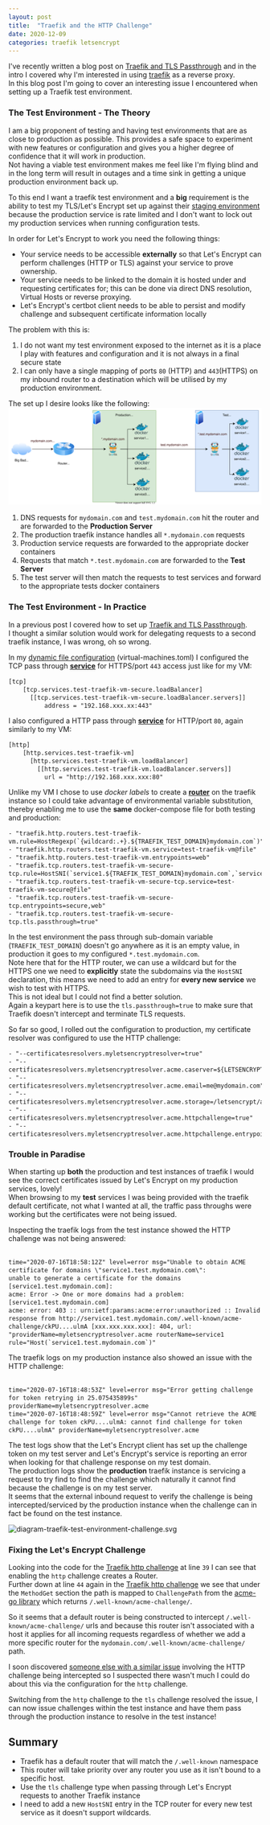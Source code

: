 ```yaml
---
layout: post
title:  "Traefik and the HTTP Challenge"
date: 2020-12-09
categories: traefik letsencrypt
---
```


I've recently written a blog post on [Traefik and TLS Passthrough][TLSPassthrough] and in the intro I covered why I'm interested in using [traefik](https://traefik.io/traefik/) as a reverse proxy.  
In this blog post I'm going to cover an interesting issue I encountered when setting up a Traefik test environment. 

### The Test Environment - The Theory
I am a big proponent of testing and having test environments that are as close to production as possible. This provides a safe space to experiment with new features or configuration and gives you a higher degree of confidence that it will work in production.  
Not having a viable test environment makes me feel like I'm flying blind and in the long term will result in  outages and a time sink in getting a unique production environment back up.  

To this end I want a traefik test environment and a **big** requirement is the ability to test my TLS/Let's Encrypt set up against their [staging environment](https://letsencrypt.org/docs/staging-environment/) because the production service is rate limited and I don't want to lock out my production services when running configuration tests.   

In order for Let's Encrypt to work you need the following things:
* Your service needs to be accessible **externally** so that Let's Encrypt can perform challenges (HTTP or TLS) against your service to prove ownership.
* Your service needs to be linked to the domain it is hosted under and requesting certificates for; this can be done via direct DNS resolution, Virtual Hosts or reverse proxying.
* Let's Encrypt's certbot client needs to be able to persist and modify challenge and subsequent certificate information locally 

The problem with this is:
1. I do not want my test environment exposed to the internet as it is a place I play with features and configuration and it is not always in a final secure state
2. I can only have a single mapping of ports `80` (HTTP) and `443`(HTTPS) on my inbound router to a destination which will be utilised by my production environment.

The set up I desire looks like the following:  
![diagram-traefik-test-environment.svg](/assets/diagram-traefik-test-environment.svg)
1. DNS requests for `mydomain.com` and `test.mydomain.com` hit the router and are forwarded to the **Production Server**
2. The production traefik instance handles all `*.mydomain.com` requests
3. Production service requests are forwarded to the appropriate docker containers
4. Requests that match `*.test.mydomain.com` are forwarded to the **Test Server**
5. The test server will then match the requests to test services and forward to the appropriate tests docker containers


### The Test Environment - In Practice
In a previous post I covered how to set up [Traefik and TLS Passthrough][TLSPassthrough].  
I thought a similar solution would work for delegating requests to a second traefik instance, I was wrong, oh so wrong.  

In my [dynamic file configuration][traefik-dynamic-file] (virtual-machines.toml) I configured the TCP pass through [**service**][traefik-services] for HTTPS/port `443` access just like for my VM:
```
[tcp]
    [tcp.services.test-traefik-vm-secure.loadBalancer]
      [[tcp.services.test-traefik-vm-secure.loadBalancer.servers]]
          address = "192.168.xxx.xx:443"
```
I also configured a HTTP pass through [**service**][traefik-services] for HTTP/port `80`, again similarly to my VM:
```
[http]
    [http.services.test-traefik-vm]
      [http.services.test-traefik-vm.loadBalancer]
        [[http.services.test-traefik-vm.loadBalancer.servers]]
          url = "http://192.168.xxx.xxx:80"
```
Unlike my VM I chose to use _docker labels_ to create a [**router**][traefik-router] on the traefik instance so I could take advantage of environmental variable substitution, thereby enabling me to use the **same** docker-compose file for both testing and production:
```
- "traefik.http.routers.test-traefik-vm.rule=HostRegexp(`{wildcard:.+}.${TRAEFIK_TEST_DOMAIN}mydomain.com`)"
- "traefik.http.routers.test-traefik-vm.service=test-traefik-vm@file"
- "traefik.http.routers.test-traefik-vm.entrypoints=web"
- "traefik.tcp.routers.test-traefik-vm-secure-tcp.rule=HostSNI(`service1.${TRAEFIK_TEST_DOMAIN}mydomain.com`,`service2.${TRAEFIK_TEST_DOMAIN}mydomain.com`..."
- "traefik.tcp.routers.test-traefik-vm-secure-tcp.service=test-traefik-vm-secure@file"
- "traefik.tcp.routers.test-traefik-vm-secure-tcp.entrypoints=secure,web"
- "traefik.tcp.routers.test-traefik-vm-secure-tcp.tls.passthrough=true"
```
In the test environment the pass through sub-domain variable (`TRAEFIK_TEST_DOMAIN`) doesn't go anywhere as it is an empty value, in production it goes to my configured `*.test.mydomain.com`.  
Note here that for the HTTP router, we can use a wildcard but for the HTTPS one we need to **explicitly** state the subdomains via the `HostSNI` declaration, this means we need to add an entry for **every new service** we wish to test with HTTPS.  
This is not ideal but I could not find a better solution.  
Again a keypart here is to use the `tls.passthrough=true` to make sure that Traefik doesn't intercept and terminate TLS requests.  

So far so good, I rolled out the configuration to production, my certificate resolver was configured to use the HTTP challenge:
```
- "--certificatesresolvers.myletsencryptresolver=true"
- "--certificatesresolvers.myletsencryptresolver.acme.caserver=${LETSENCRYPT_HOST}"
- "--certificatesresolvers.myletsencryptresolver.acme.email=me@mydomain.com"
- "--certificatesresolvers.myletsencryptresolver.acme.storage=/letsencrypt/acme.json"
- "--certificatesresolvers.myletsencryptresolver.acme.httpchallenge=true"
- "--certificatesresolvers.myletsencryptresolver.acme.httpchallenge.entrypoint=web"
```   
### Trouble in Paradise
When starting up **both** the production and test instances of traefik I would see the correct certificates issued by Let's Encrypt on my production services, lovely!  
When browsing to my **test** services I was being provided with the traefik default certificate, not what I wanted at all, the traffic pass throughs were working but the certificates were not being issued.  

Inspecting the traefik logs from the test instance showed the HTTP challenge was not being answered:
<pre><code>
time="2020-07-16T18:58:12Z" level=error msg="Unable to obtain ACME certificate for domains \"service1.test.mydomain.com\": 
unable to generate a certificate for the domains [service1.test.mydomain.com]: 
acme: Error -> One or more domains had a problem:[service1.test.mydomain.com] 
acme: error: 403 :: urn:ietf:params:acme:error:unauthorized :: Invalid response from http://service1.test.mydomain.com/.well-known/acme-challenge/ckPU....ulmA [xxx.xxx.xxx.xxx]: 404, url: 
"providerName=myletsencryptresolver.acme routerName=service1 rule="Host(`service1.test.mydomain.com`)"
</code></pre>

The traefik logs on my production instance also showed an issue with the HTTP challenge:
<pre><code>
time="2020-07-16T18:48:53Z" level=error msg="Error getting challenge for token retrying in 25.075435899s" providerName=myletsencryptresolver.acme
time="2020-07-16T18:48:59Z" level=error msg="Cannot retrieve the ACME challenge for token ckPU....ulmA: cannot find challenge for token ckPU....ulmA" providerName=myletsencryptresolver.acme
</code></pre>

The test logs show that the Let's Encrypt client has set up the challenge token on my test server and Let's Encrypt's service is reporting an error when looking for that challenge response on my test domain.  
The production logs show the **production** traefik instance is servicing a request to try find to find the challenge which naturally it cannot find because the challenge is on my test server.  
It seems that the external inbound request to verify the challenge is being intercepted/serviced by the production instance when the challenge can in fact be found on the test instance.  

![diagram-traefik-test-environment-challenge.svg](/assets/diagram-traefik-test-environment-challenge.svg)


### Fixing the Let's Encrypt Challenge

Looking into the code for the [Traefik http challenge](https://github.com/traefik/traefik/blob/e9d0a16a3bb6397ee329b1825902bd700f7c1a5d/pkg/provider/acme/challenge_http.go#L39) at line `39` I can see that enabling the `http` challenge creates a Router.  
Further down at line `44` again in the [Traefik http challenge](https://github.com/traefik/traefik/blob/e9d0a16a3bb6397ee329b1825902bd700f7c1a5d/pkg/provider/acme/challenge_http.go#L44) we see that under the `MethodGet` section the path is mapped to `ChallengePath` from the [acme-go library](https://github.com/go-acme/lego/blob/master/challenge/http01/http_challenge.go#L15) which returns `/.well-known/acme-challenge/`.  

So it seems that a default router is being constructed to intercept `/.well-known/acme-challenge/` urls and because this router isn't associated with a host it applies for all incoming requests regardless of whether we add a more specific router for the `mydomain.com/.well-known/acme-challenge/` path.  

I soon discovered [someone else with a similar issue](https://community.containo.us/t/running-custom-http-challenge-controller-in-traefik-well-known/4383) involving the HTTP challenge being intercepted so I suspected there wasn't much I could do about this via the configuration for the `http` challenge.   

Switching from the `http` challenge to the `tls` challenge resolved the issue, I can now issue challenges within the test instance and have them pass through the production instance to resolve in the test instance! 

## Summary
* Traefik has a default router that will match the `/.well-known` namespace
* This router will take priority over any router you use as it isn't bound to a specific host.
* Use the `tls` challenge type when passing through Let's Encrypt requests to another Traefik instance
* I need to add a new `HostSNI` entry in the TCP router for every new test service as it doesn't support wildcards.


[TLSPassthrough]: /traefik/letsencrypt/2020/07/18/traefik-tls-passthrough
[traefik-services]: https://doc.traefik.io/traefik/routing/services/
[traefik-router]: https://doc.traefik.io/traefik/routing/routers/
[traefik-dynamic-file]: https://doc.traefik.io/traefik/providers/file/